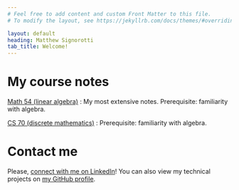 ```yaml
---
# Feel free to add content and custom Front Matter to this file.
# To modify the layout, see https://jekyllrb.com/docs/themes/#overriding-theme-defaults

layout: default
heading: Matthew Signorotti
tab_title: Welcome!
---
```


# My course notes

[Math 54 (linear algebra)](course_notes/Math_54.pdf)
: My most extensive notes. Prerequisite: familiarity with algebra.

[CS 70 (discrete mathematics)](course_notes/cs_70.pdf)
: Prerequisite: familiarity with algebra.

# Contact me

Please, [connect with me on LinkedIn](https://www.linkedin.com/in/matthew-signorotti/)! You can also view my technical projects on [my GitHub profile](https://github.com/Matthew-Signorotti).
